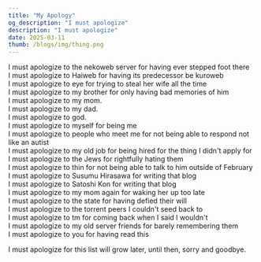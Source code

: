 ```yaml
---
title: "My Apology"
og_description: "I must apologize"
description: "I must apologize"
date: 2025-03-11
thumb: /blogs/img/thing.png
---
```


I must apologize to the nekoweb server for having ever stepped foot there  
I must apologize to Haiweb for having its predecessor be kuroweb  
I must apologize to eye for trying to steal her wife all the time  
I must apologize to my brother for only having bad memories of him  
I must apologize to my mom.  
I must apologize to my dad.  
I must apologize to god.  
I must apologize to myself for being me  
I must apologize to people who meet me for not being able to respond not like an autist  
I must apologize to my old job for being hired for the thing I didn't apply for  
I must apologize to the Jews for rightfully hating them  
I must apologize to thin for not being able to talk to him outside of February  
I must apologize to Susumu Hirasawa for writing that blog  
I must apologize to Satoshi Kon for writing that blog  
I must apologize to my mom again for waking her up too late  
I must apologize to the state for having defied their will  
I must apologize to the torrent peers I couldn't seed back to  
I must apologize to tm for coming back when I said I wouldn't  
I must apologize to my old server friends for barely remembering them  
I must apologize to you for having read this

I must apologize for this list will grow later, until then, sorry and goodbye.
